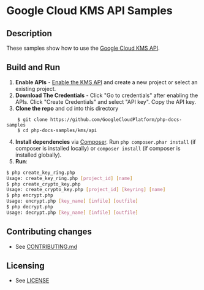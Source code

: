 # Google Cloud KMS API Samples

## Description

These samples show how to use the [Google Cloud KMS API](
https://cloud.google.com/kms/).

## Build and Run
1.  **Enable APIs** - [Enable the KMS API](https://console.cloud.google.com/flows/enableapi?apiid=cloudkms.googleapis.com)
    and create a new project or select an existing project.
2.  **Download The Credentials** - Click "Go to credentials" after enabling the APIs. Click "Create Credentials"
    and select "API key". Copy the API key.
3.  **Clone the repo** and cd into this directory
```
    $ git clone https://github.com/GoogleCloudPlatform/php-docs-samples
    $ cd php-docs-samples/kms/api
```
4.  **Install dependencies** via [Composer](http://getcomposer.org/doc/00-intro.md).
    Run `php composer.phar install` (if composer is installed locally) or `composer install`
    (if composer is installed globally).
5.  **Run**:
```sh
$ php create_key_ring.php
Usage: create_key_ring.php [project_id] [name]
$ php create_crypto_key.php
Usage: create_crypto_key.php [project_id] [keyring] [name]
$ php encrypt.php
Usage: encrypt.php [key_name] [infile] [outfile]
$ php decrypt.php
Usage: decrypt.php [key_name] [infile] [outfile]
```

## Contributing changes

* See [CONTRIBUTING.md](../../CONTRIBUTING.md)

## Licensing

* See [LICENSE](../../LICENSE)
